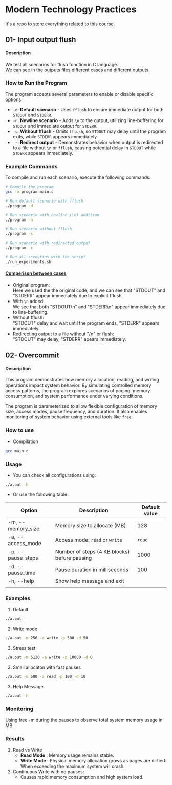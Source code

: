 # Modern Technology Practices
It's a repo to store everything related to this course.
## 01- Input output flush 

#### **Description**  
We test all scenarios for flush function in C language.<br>
We can see in the outputs files different cases and different outputs.

### How to Run the Program  

The program accepts several parameters to enable or disable specific options:

- `-d`: **Default scenario** - Uses `fflush` to ensure immediate output for both `STDOUT` and `STDERR`.
- `-n`: **Newline scenario** - Adds `\n` to the output, utilizing line-buffering for `STDOUT` and immediate output for `STDERR`.
- `-s`: **Without fflush** - Omits `fflush`, so `STDOUT` may delay until the program exits, while `STDERR` appears immediately.
- `-r`: **Redirect output** - Demonstrates behavior when output is redirected to a file without `\n` or `fflush`, causing potential delay in `STDOUT` while `STDERR` appears immediately.  

### Example Commands  

To compile and run each scenario, execute the following commands:  

```bash
# Compile the program
gcc -o program main.c

# Run default scenario with fflush
./program -d

# Run scenario with newline (\n) addition
./program -n

# Run scenario without fflush
./program -s

# Run scenario with redirected output
./program -r

# Run all scenarios with the script
./run_experiments.sh
```

#### <u>Comperison between cases</u>
- Original program:<br>
Here we used the the original code, and we can see that "STDOUT" and "STDERR" appear immediately due to explicit fflush.
- With `\n` added:<br> 
We see that both "STDOUT\n" and "STDERR\n" appear immediately due to line-buffering.
- Without fflush:<br> 
"STDOUT" delay and wait until the program ends, "STDERR" appears immediately.
- Redirecting output to a file without "/n" or flush: <br>
"STDOUT" may delay, "STDERR" apears immediately.


## 02- Overcommit

#### **Description**

This program demonstrates how memory allocation, reading, and writing operations impact system behavior. By simulating controlled memory access patterns, the program explores scenarios of paging, memory consumption, and system performance under varying conditions.

The program is parameterized to allow flexible configuration of memory size, access modes, pause frequency, and duration. It also enables monitoring of system behavior using external tools like ```free```.

### How to use

- Compilation

```bash
gcc main.c
```

### Usage
- You can check all configurations using:
```bash
./a.out -h
```
- Or use the following table:

| Option | Description | Default value |
| ---- | ---- | ---- |
| -m, --memory_size | Memory size to allocate (MB) | 128 |
| -a, --access_mode | Access mode: `read` or `write` | `read` ||  |  |  |
| -p, --pause_steps | Number of steps (4 KB blocks) befure pausing | 1000 ||  |  |  |
| -d, --pause_time | Pause duration in milliseconds | 100 ||  |  |  |
| -h, --help | Show help message and exit |  |
|  |  |  |

### Examples
1. Default

```bash
./a.out
```

2. Write mode

```bash
./a.out -m 256 -a write -p 500 -d 50
```


3. Stress test

```bash
./a.out -m 5120 -a write -p 10000 -d 0
```

3. Small allocaton with fast pauses

```bash
./a.out -m 500 -a read -p 100 -d 10
```

3. Help Message

```bash
./a.out -h
```

### Monitoring

Using free -m during the pauses to observe total system memory usage in MB.

### Results

1. Read vs Write
    - **Read Mode** : Memory usage remains stable.
    - **Write Mode** : Physical memory allocation grows as pages are dirtied. When exceeding the maximum system will crash.
2. Continuous Write with no pauses:
    - Causes rapid memory consumption and high system load.